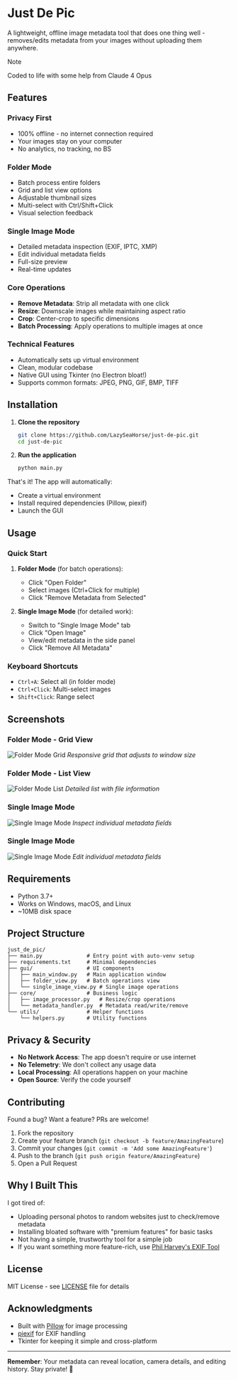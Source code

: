 # Just De Pic

A lightweight, offline image metadata tool that does one thing well - removes/edits metadata from your images without uploading them anywhere.

> [!NOTE]
> Coded to life with some help from Claude 4 Opus

## Features

### Privacy First
- 100% offline - no internet connection required
- Your images stay on your computer
- No analytics, no tracking, no BS

### Folder Mode
- Batch process entire folders
- Grid and list view options
- Adjustable thumbnail sizes
- Multi-select with Ctrl/Shift+Click
- Visual selection feedback

### Single Image Mode
- Detailed metadata inspection (EXIF, IPTC, XMP)
- Edit individual metadata fields
- Full-size preview
- Real-time updates

### Core Operations
- **Remove Metadata**: Strip all metadata with one click
- **Resize**: Downscale images while maintaining aspect ratio
- **Crop**: Center-crop to specific dimensions
- **Batch Processing**: Apply operations to multiple images at once

### Technical Features
- Automatically sets up virtual environment
- Clean, modular codebase
- Native GUI using Tkinter (no Electron bloat!)
- Supports common formats: JPEG, PNG, GIF, BMP, TIFF

## Installation

1. **Clone the repository**
   ```bash
   git clone https://github.com/LazySeaHorse/just-de-pic.git
   cd just-de-pic
   ```

2. **Run the application**
   ```bash
   python main.py
   ```

That's it! The app will automatically:
- Create a virtual environment
- Install required dependencies (Pillow, piexif)
- Launch the GUI

## Usage

### Quick Start

1. **Folder Mode** (for batch operations):
   - Click "Open Folder"
   - Select images (Ctrl+Click for multiple)
   - Click "Remove Metadata from Selected"

2. **Single Image Mode** (for detailed work):
   - Switch to "Single Image Mode" tab
   - Click "Open Image"
   - View/edit metadata in the side panel
   - Click "Remove All Metadata"

### Keyboard Shortcuts
- `Ctrl+A`: Select all (in folder mode)
- `Ctrl+Click`: Multi-select images
- `Shift+Click`: Range select

## Screenshots

### Folder Mode - Grid View
![Folder Mode Grid](https://i.postimg.cc/Gpq8p8fH/grid.png)
*Responsive grid that adjusts to window size*

### Folder Mode - List View
![Folder Mode List](https://i.postimg.cc/KYZ3FrJ6/list.png)
*Detailed list with file information*

### Single Image Mode
![Single Image Mode](https://i.postimg.cc/LX5qg4dv/single.png)
*Inspect individual metadata fields*

### Single Image Mode
![Single Image Mode](https://i.postimg.cc/ht8QH3b8/edit.png)
*Edit individual metadata fields*

## Requirements

- Python 3.7+
- Works on Windows, macOS, and Linux
- ~10MB disk space

## Project Structure

```
just_de_pic/
├── main.py              # Entry point with auto-venv setup
├── requirements.txt     # Minimal dependencies
├── gui/                 # UI components
│   ├── main_window.py   # Main application window
│   ├── folder_view.py   # Batch operations view
│   └── single_image_view.py # Single image operations
├── core/                # Business logic
│   ├── image_processor.py   # Resize/crop operations
│   └── metadata_handler.py  # Metadata read/write/remove
└── utils/               # Helper functions
    └── helpers.py       # Utility functions
```

## Privacy & Security

- **No Network Access**: The app doesn't require or use internet
- **No Telemetry**: We don't collect any usage data
- **Local Processing**: All operations happen on your machine
- **Open Source**: Verify the code yourself

## Contributing

Found a bug? Want a feature? PRs are welcome!

1. Fork the repository
2. Create your feature branch (`git checkout -b feature/AmazingFeature`)
3. Commit your changes (`git commit -m 'Add some AmazingFeature'`)
4. Push to the branch (`git push origin feature/AmazingFeature`)
5. Open a Pull Request

## Why I Built This

I got tired of:
- Uploading personal photos to random websites just to check/remove metadata
- Installing bloated software with "premium features" for basic tasks
- Not having a simple, trustworthy tool for a simple job
- If you want something more feature-rich, use [Phil Harvey's EXIF Tool](https://github.com/FrankBijnen/ExifToolGui)

## License

MIT License - see [LICENSE](LICENSE) file for details

## Acknowledgments

- Built with [Pillow](https://python-pillow.org/) for image processing
- [piexif](https://github.com/hMatoba/Piexif) for EXIF handling
- Tkinter for keeping it simple and cross-platform

---

**Remember**: Your metadata can reveal location, camera details, and editing history. Stay private! 🔐
